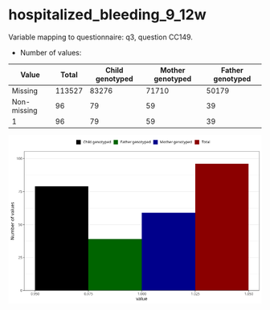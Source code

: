 # hospitalized_bleeding_9_12w
Variable mapping to questionnaire: q3, question CC149.
- Number of values:

| Value | Total | Child genotyped | Mother genotyped | Father genotyped |
| ----- | ----- | --------------- | ---------------- | ---------------- |
| Missing | 113527 | 83276 | 71710 | 50179 |
| Non-missing | 96 | 79 | 59 | 39 |
| 1 | 96 | 79 | 59 | 39 |



![](hospitalized_bleeding_9_12w_n.png)



